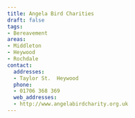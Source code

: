 ```yaml
---
title: Angela Bird Charities
draft: false
tags:
- Bereavement
areas:
- Middleton
- Heywood
- Rochdale
contact:
  addresses:
  - Taylor St.  Heywood
  phone:
  - 01706 368 369
  web_addresses:
  - http://www.angelabirdcharity.org.uk
---
```


